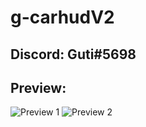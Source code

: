 # g-carhudV2

<h2>Discord: Guti#5698</h2>

<h2>Preview:</h2>

<img src="https://media.discordapp.net/attachments/913890247098646599/954406880388739142/unknown.png?width=819&height=451" alt="Preview 1">
<img src="https://media.discordapp.net/attachments/913890247098646599/954407193384484914/unknown.png?width=824&height=451" alt="Preview 2">
